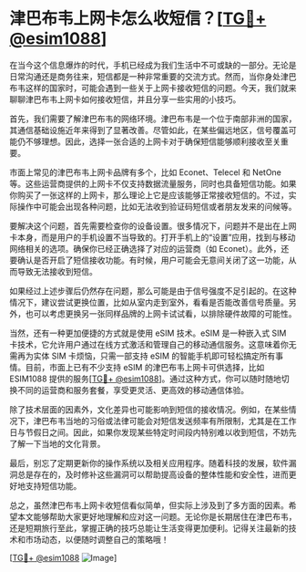 # 津巴布韦上网卡怎么收短信？[[TG💪+ @esim1088](https://t.me/s/esim1088)]

在当今这个信息爆炸的时代，手机已经成为我们生活中不可或缺的一部分。无论是日常沟通还是商务往来，短信都是一种非常重要的交流方式。然而，当你身处津巴布韦这样的国家时，可能会遇到一些关于上网卡接收短信的问题。今天，我们就来聊聊津巴布韦上网卡如何接收短信，并且分享一些实用的小技巧。

首先，我们需要了解津巴布韦的网络环境。津巴布韦是一个位于南部非洲的国家，其通信基础设施近年来得到了显著改善。尽管如此，在某些偏远地区，信号覆盖可能仍不够理想。因此，选择一张合适的上网卡对于确保短信能够顺利接收至关重要。

市面上常见的津巴布韦上网卡品牌有多个，比如 Econet、Telecel 和 NetOne 等。这些运营商提供的上网卡不仅支持数据流量服务，同时也具备短信功能。如果你购买了一张这样的上网卡，那么理论上它是应该能够正常接收短信的。不过，实际操作中可能会出现各种问题，比如无法收到验证码短信或者朋友发来的问候等。

要解决这个问题，首先需要检查你的设备设置。很多情况下，问题并不是出在上网卡本身，而是用户的手机设置不当导致的。打开手机上的“设置”应用，找到与移动网络相关的选项。确保你已经正确选择了对应的运营商（如 Econet）。此外，还要确认是否开启了短信接收功能。有时候，用户可能会无意间关闭了这一功能，从而导致无法接收到短信。

如果经过上述步骤后仍然存在问题，那么可能是由于信号强度不足引起的。在这种情况下，建议尝试更换位置，比如从室内走到室外，看看是否能改善信号质量。另外，也可以考虑更换另一张同样品牌的上网卡试试看，以排除硬件故障的可能性。

当然，还有一种更加便捷的方式就是使用 eSIM 技术。eSIM 是一种嵌入式 SIM 卡技术，它允许用户通过在线方式激活和管理自己的移动通信服务。这意味着你无需再为实体 SIM 卡烦恼，只需一部支持 eSIM 的智能手机即可轻松搞定所有事情。目前，市面上已有不少支持 eSIM 的津巴布韦上网卡可供选择，比如 ESIM1088 提供的服务[[TG💪+ @esim1088](https://t.me/s/esim1088)]。通过这种方式，你可以随时随地切换不同的运营商和服务套餐，享受更灵活、更高效的移动通信体验。

除了技术层面的因素外，文化差异也可能影响到短信的接收情况。例如，在某些情况下，津巴布韦当地的习俗或法律可能会对短信发送频率有所限制，尤其是在工作日与节假日之间。因此，如果你发现某些特定时间段内特别难以收到短信，不妨先了解一下当地的文化背景。

最后，别忘了定期更新你的操作系统以及相关应用程序。随着科技的发展，软件漏洞总是存在的，及时修补这些漏洞可以帮助提高设备的整体性能和安全性，进而更好地支持短信功能。

总之，虽然津巴布韦上网卡收短信看似简单，但实际上涉及到了多方面的因素。希望本文能够帮助大家更好地理解和应对这一问题。无论你是长期居住在津巴布韦，还是短期旅行至此，掌握正确的技巧总能让生活变得更加便利。记得关注最新的技术和市场动态，以便随时调整自己的策略哦！

[[TG💪+ @esim1088](https://t.me/s/esim1088) ![Image](https://i.postimg.cc/4NQfJmqS/Snipaste-2025-05-13-00-14-12.png)]